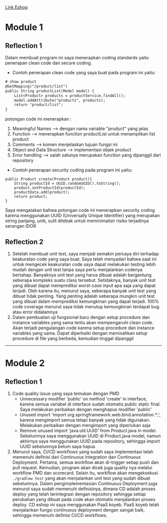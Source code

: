 [Link Eshop](https://eshop-nasya-tasks.koyeb.app/)
# Module 1
## Reflection 1

Dalam membuat program ini saya menerapkan coding standards yaitu penerapan clean code dan secure coding.
- Contoh penerapan clean code yang saya buat pada program ini yaitu:
```dtd
# show product
@GetMapping("/product/list")
public String productList(Model model) {
    List<Product> products = productService.findAll();
    model.addAttribute("products", products);
    return "product/list";
}
```
potongan code ini menerapkan :
1. Meaningful Names --> dengan nama variable "product" yang jelas
2. Function --> menerapkan function productList untuk menampilkan list product
3. Comments --> komen menjelaskan tujuan fungsi ini
4. Object and Data Structure --> implementasi objek product
5. Error handling --> salah satunya merupakan function yang dipanggil dari repository

- Contoh penerapan security coding pada program ini yaitu:
```
public Product create(Product product){
    String productId = UUID.randomUUID().toString();
    product.setProductId(productId);
    productData.add(product);
    return product;
}
 ```
Saya mengatakan bahwa potongan code ini menerapkan security coding
karena menggunakan UUID (Universally Unique Identifier) yang merupakan string panjang, unik, sulit ditebak
untuk meminimalisir risiko terjadinya serangan IDOR

## Reflection 2
1. Setelah membuat unit test, saya menjadi semakin percaya diri
terhadap keakuratan code yang saya buat. Saya telah menyadari 
bahwa saat ini untuk mengecek keakuratan code saya dapat melakukan
testing lebih mudah dengan unit test tanpa saya perlu menjalankan codenya
bertahap. Banyaknya unit test yang harus dibuat adalah bergantung 
seberapa kompleks suatu class tersebut. Setidaknya, banyak unit test
yang dibuat dapat memprediksi worst-case input apa saja yang dapat terjadi.
Oleh karena itu, menurut saya, seberapa banyak unit test yang dibuat tidak penting.
Yang penting adalah seberapa mungkin unit test yang dibuat dalam memprediksi
kemungkinan yang dapat terjadi. 100% code coverage menurut saya tidak menutup kemungkinan 
terdapat bug atau error didalamnya
2. Dalam pembuatan uji fungsional baru dengan setup procedure dan instance variables
yang sama tentu akan mempengaruhi clean code.
Akan terjadi pengulangan code karena setup procedure dan instance variables yang sama.
Dapat diperbaiki dengan memisahkan setup procedure di file yang berbeda, kemudian tinggal dipanggil

--------------------------------------------------------
# Module 2
## Reflection 1

1. Code quality issue yang saya temukan dengan PMD
   * Unnecessary modifier 'public' on method 'create' in interface, karena semua variabel di interface sudah otomatis public static final. Saya melakukan perbaikan dengan menghapus modifier 'public'
   * Unused import 'import org.springframework.web.bind.annotation.*;', karena mengimport semua tetapi banyak yang tidak digunakan. Melakukan perbaikan dengan mengimport yang diperlukan saja
   * Remove unused import 'java.util.UUID' from Product.java in model. Sebelumnya saya menggunakan UUID di Product.java model, namun akhirnya saya menggunakan UUID pada repository, sehingga import UUID sebelumnya belum saya hapus
2. Menurut saya, CI/CD workflows yang sudah saya implementasi telah memenuhi definisi dari Continuous Integration dan Continuous Deployment. Pertama, semua workflow akan di-trigger setiap push dan pull request. Kemudian, program akan dicek juga quality nya melalui workflow PMD dan scorecard.
   Selain itu, workflow akan mengeksekusi `./gradlew test` yang akan menjalankan unit test yang sudah dibuat sebelumnya.
   Dalam pengimplementasian Continuous Deployment juga menurut saya sudah memenuhi definisinya, dimana CD adalah proses deploy yang telah terintegrasi dengan repository sehingga setiap perubahan yang dibuat pada code akan otomatis menjalankan proses deploy. CD eshop ini saya menggunakan PaaS koyeb. PaaS koyeb telah menjalankan fungsi continuous deployment dengan sangat baik, sehingga memenuhi definisi CI/CD workflows.
